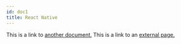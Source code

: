 ```yaml
---
id: doc1
title: React Native
---
```


This is a link to [another document.](../frontend/doc1) This is a link to an [external page.](http://www.example.com/)
